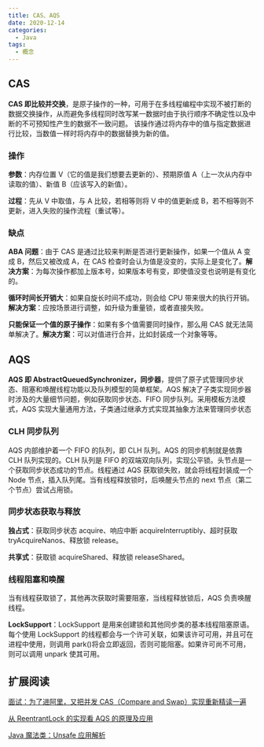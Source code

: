 ```yaml
---
title: CAS、AQS
date: 2020-12-14
categories:
  - Java
tags:
  - 概念
---
```


## CAS

**CAS 即比较并交换**，是原子操作的一种，可用于在多线程编程中实现不被打断的数据交换操作，从而避免多线程同时改写某一数据时由于执行顺序不确定性以及中断的不可预知性产生的数据不一致问题。 该操作通过将内存中的值与指定数据进行比较，当数值一样时将内存中的数据替换为新的值。

### 操作

**参数**：内存位置 V（它的值是我们想要去更新的）、预期原值 A（上一次从内存中读取的值）、新值 B（应该写入的新值）。

**过程**：先从 V 中取值，与 A 比较，若相等则将 V 中的值更新成 B，若不相等则不更新，进入失败的操作流程（重试等）。

### 缺点

**ABA 问题**：由于 CAS 是通过比较来判断是否进行更新操作，如果一个值从 A 变成 B，然后又被改成 A，在 CAS 检查时会认为值是没变的，实际上是变化了。**解决方案**：为每次操作都加上版本号，如果版本号有变，即使值没变也说明是有变化的。

**循环时间长开销大**：如果自旋长时间不成功，则会给 CPU 带来很大的执行开销。**解决方案**：应按场景进行调整，如升级为重量锁，或者直接失败。

**只能保证一个值的原子操作**：如果有多个值需要同时操作，那么用 CAS 就无法简单解决了。**解决方案**：可以对值进行合并，比如封装成一个对象等等。

## AQS

**AQS 即 AbstractQueuedSynchronizer，同步器**，提供了原子式管理同步状态、阻塞和唤醒线程功能以及队列模型的简单框架。AQS 解决了子类实现同步器时涉及的大量细节问题，例如获取同步状态、FIFO 同步队列。采用模板方法模式，AQS 实现大量通用方法，子类通过继承方式实现其抽象方法来管理同步状态

### CLH 同步队列

AQS 内部维护着一个 FIFO 的队列，即 CLH 队列。AQS 的同步机制就是依靠 CLH 队列实现的。CLH 队列是 FIFO 的双端双向队列，实现公平锁。头节点是一个获取同步状态成功的节点。线程通过 AQS 获取锁失败，就会将线程封装成一个 Node 节点，插入队列尾。当有线程释放锁时，后唤醒头节点的 next 节点（第二个节点）尝试占用锁。

### 同步状态获取与释放

**独占式**：获取同步状态 acquire、响应中断 acquireInterruptibly、超时获取 tryAcquireNanos、释放锁 release。

**共享式**：获取锁 acquireShared、释放锁 releaseShared。

### 线程阻塞和唤醒

当有线程获取锁了，其他再次获取时需要阻塞，当线程释放锁后，AQS 负责唤醒线程。

**LockSupport**：LockSupport 是用来创建锁和其他同步类的基本线程阻塞原语。每个使用 LockSupport 的线程都会与一个许可关联，如果该许可可用，并且可在进程中使用，则调用 park()将会立即返回，否则可能阻塞。如果许可尚不可用，则可以调用 unpark 使其可用。

## 扩展阅读

[面试：为了进阿里，又把并发 CAS（Compare and Swap）实现重新精读一遍](https://segmentfault.com/a/1190000023839912)

[从 ReentrantLock 的实现看 AQS 的原理及应用](https://tech.meituan.com/2019/12/05/aqs-theory-and-apply.html)

[Java 魔法类：Unsafe 应用解析](https://tech.meituan.com/2019/02/14/talk-about-java-magic-class-unsafe.html)
